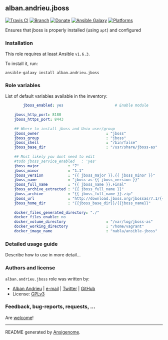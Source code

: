 ## alban.andrieu.jboss

[![Travis CI](http://img.shields.io/travis/AlbanAndrieu/ansible-jboss.svg?style=flat)](http://travis-ci.org/AlbanAndrieu/ansible-jboss) [![Branch](http://img.shields.io/github/tag/AlbanAndrieu/ansible-jboss.svg?style=flat-square)](https://github.com/AlbanAndrieu/ansible-jboss/tree/master) [![Donate](https://img.shields.io/gratipay/AlbanAndrieu.svg?style=flat)](https://www.gratipay.com/AlbanAndrieu)  [![Ansible Galaxy](http://img.shields.io/badge/galaxy-alban.andrieu.jboss-blue.svg?style=flat)](https://galaxy.ansible.com/list#/roles/1775) [![Platforms](http://img.shields.io/badge/platforms-ubuntu-lightgrey.svg?style=flat)](#)

Ensures that jboss is properly installed (using `apt`) and configured

### Installation

This role requires at least Ansible `v1.6.3`. 

To install it, run:

    ansible-galaxy install alban.andrieu.jboss



### Role variables

List of default variables available in the inventory:

```yaml
        jboss_enabled: yes                       # Enable module
    
    jboss_http_port: 8180
    jboss_https_port: 8443
    
    ## Where to install jboss and Unix user/group
    jboss_owner                              : "jboss"
    jboss_group                              : "jboss"
    jboss_shell                              : "/bin/false"
    jboss_base_dir                           : "/usr/share/jboss-as"
    
    ## Most likely you dont need to edit
    #todo jboss_service_enabled   : 'yes'
    jboss_major             : "7"
    jboss_minor             : "1.1"
    jboss_version           : "{{ jboss_major }}.{{ jboss_minor }}"
    jboss_name              : "jboss-as-{{ jboss_version }}"
    jboss_full_name         : "{{ jboss_name }}.Final"
    jboss_archive_extracted : "{{ jboss_full_name }}"
    jboss_archive           : "{{ jboss_full_name }}.zip"
    jboss_url               : "http://download.jboss.org/jbossas/7.1/{{ jboss_full_name }}/{{ jboss_archive }}"
    jboss_home_dir          : "{{jboss_base_dir}}/{{jboss_name}}"
    
    docker_files_generated_directory: "./"
    docker_files_enable: no
    docker_volume_directory                  : "/var/log/jboss-as"
    docker_working_directory                 : "/home/vagrant"
    docker_image_name                        : "nabla/ansible-jboss"
```


### Detailed usage guide

Describe how to use in more detail...


### Authors and license

`alban.andrieu.jboss` role was written by:
- [Alban Andrieu](fr.linkedin.com/in/nabla/) | [e-mail](mailto:alban.andrieu@free.fr) | [Twitter](https://twitter.com/AlbanAndrieu) | [GitHub](https://github.com/AlbanAndrieu)
- License: [GPLv3](https://tldrlegal.com/license/gnu-general-public-license-v3-%28gpl-3%29)

### Feedback, bug-reports, requests, ...

Are [welcome](https://github.com/AlbanAndrieu/ansible-jboss/issues)!

***

README generated by [Ansigenome](https://github.com/nickjj/ansigenome/).

